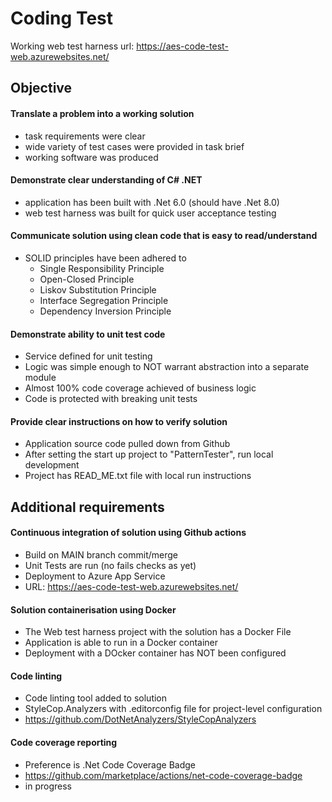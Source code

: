 # Coding Test

Working web test harness url: https://aes-code-test-web.azurewebsites.net/

## Objective

#### Translate a problem into a working solution
- task requirements were clear
- wide variety of test cases were provided in task brief  
- working software was produced

#### Demonstrate clear understanding of C# .NET
- application has been built with .Net 6.0 (should have .Net 8.0)
- web test harness was built for quick user acceptance testing  

#### Communicate solution using clean code that is easy to read/understand
- SOLID principles have been adhered to
  - Single Responsibility Principle
  - Open-Closed Principle
  - Liskov Substitution Principle
  - Interface Segregation Principle
  - Dependency Inversion Principle

#### Demonstrate ability to unit test code
- Service defined for unit testing 
- Logic was simple enough to NOT warrant abstraction into a separate module 
- Almost 100% code coverage achieved of business logic
- Code is protected with breaking unit tests  

#### Provide clear instructions on how to verify solution
- Application source code pulled down from Github
- After setting the start up project to "PatternTester", run local development 
- Project has READ_ME.txt file with local run instructions 

## Additional requirements

#### Continuous integration of solution using Github actions 
- Build on MAIN branch commit/merge
- Unit Tests are run (no fails checks as yet)
- Deployment to Azure App Service
- URL: https://aes-code-test-web.azurewebsites.net/

#### Solution containerisation using Docker
- The Web test harness project with the solution has a Docker File
- Application is able to run in a Docker container
- Deployment with a DOcker container has NOT been configured

#### Code linting
- Code linting tool added to solution 
- StyleCop.Analyzers with .editorconfig file for project-level configuration
- https://github.com/DotNetAnalyzers/StyleCopAnalyzers

#### Code coverage reporting
- Preference is .Net Code Coverage Badge
- https://github.com/marketplace/actions/net-code-coverage-badge
- in progress

